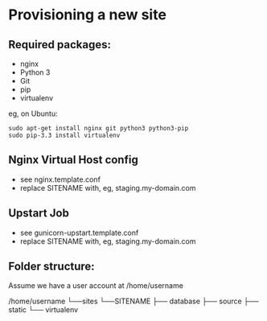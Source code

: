 Provisioning a new site
=======================

## Required packages:

 * nginx
 * Python 3
 * Git
 * pip
 * virtualenv

eg, on Ubuntu:
    
    sudo apt-get install nginx git python3 python3-pip
    sudo pip-3.3 install virtualenv

## Nginx Virtual Host config

 * see nginx.template.conf
 * replace SITENAME with, eg, staging.my-domain.com

## Upstart Job

 * see gunicorn-upstart.template.conf
 * replace SITENAME with, eg, staging.my-domain.com

## Folder structure:
Assume we have a user account at /home/username

/home/username
└──sites
   └──SITENAME
      ├── database
      ├── source
      ├── static
      └── virtualenv


